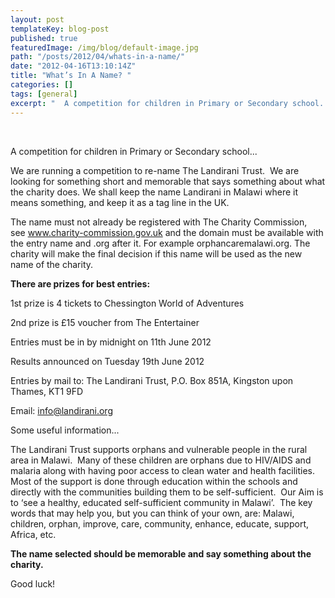```yaml
---
layout: post
templateKey: blog-post
published: true
featuredImage: /img/blog/default-image.jpg
path: "/posts/2012/04/whats-in-a-name/"
date: "2012-04-16T13:10:14Z"
title: "What’s In A Name? "
categories: []
tags: [general]
excerpt: "  A competition for children in Primary or Secondary school...We are running a competition to re-na..."
---
```


  

A competition for children in Primary or Secondary school...

We are running a competition to re-name The Landirani Trust.  We are looking for something short and memorable that says something about what the charity does. We shall keep the name Landirani in Malawi where it means something, and keep it as a tag line in the UK.

The name must not already be registered with The Charity Commission, see www.charity-commission.gov.uk and the domain must be available with the entry name and .org after it. For example orphancaremalawi.org. The charity will make the final decision if this name will be used as the new name of the charity.

**There are prizes for best entries:**

1st prize is 4 tickets to Chessington World of Adventures

2nd prize is £15 voucher from The Entertainer

Entries must be in by midnight on 11th June 2012

Results announced on Tuesday 19th June 2012

Entries by mail to: The Landirani Trust, P.O. Box 851A, Kingston upon Thames, KT1 9FD

Email: info@landirani.org

Some useful information...

The Landirani Trust supports orphans and vulnerable people in the rural area in Malawi.  Many of these children are orphans due to HIV/AIDS and malaria along with having poor access to clean water and health facilities.  Most of the support is done through education within the schools and directly with the communities building them to be self-sufficient.  Our Aim is to ‘see a healthy, educated self-sufficient community in Malawi’.  The key words that may help you, but you can think of your own, are: Malawi, children, orphan, improve, care, community, enhance, educate, support, Africa, etc.

**The name selected should be memorable and say something about the charity.**

<div>Good luck!</div>